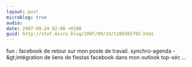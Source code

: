 ```yaml
---
layout: post
microblog: true
audio: 
date: 2007-09-24 02:00 +0200
guid: http://xtof.micro.blog/2007/09/24/t289365792.html
---
```

fun : facebook de retour sur mon poste de travail. synchro-agenda -&amp;gt;intégration de liens de fiestas facebook dans mon outlook top-séc ...
